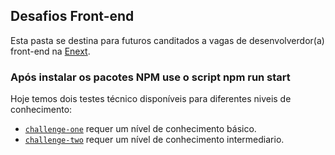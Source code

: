 ## Desafios Front-end
Esta pasta se destina para futuros canditados a vagas de desenvolverdor(a) front-end na [Enext](www.enext.com.br).
### Após instalar os pacotes NPM use o script npm run start
Hoje temos dois testes técnico disponíveis para diferentes niveis de conhecimento:
* [`challenge-one`](https://github.com/enext-wpp/challenges/tree/master/challenge-one) requer um nível de conhecimento básico.
* [`challenge-two`](https://github.com/enext-wpp/challenges/tree/master/challenge-two) requer um nível de conhecimento intermediario.
